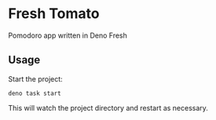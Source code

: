 # Fresh Tomato

Pomodoro app written in Deno Fresh

## Usage

Start the project:

```
deno task start
```

This will watch the project directory and restart as necessary.
